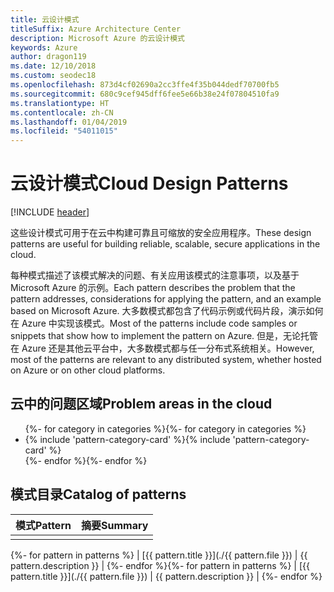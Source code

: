 ```yaml
---
title: 云设计模式
titleSuffix: Azure Architecture Center
description: Microsoft Azure 的云设计模式
keywords: Azure
author: dragon119
ms.date: 12/10/2018
ms.custom: seodec18
ms.openlocfilehash: 873d4cf02690a2cc3ffe4f35b044dedf70700fb5
ms.sourcegitcommit: 680c9cef945dff6fee5e66b38e24f07804510fa9
ms.translationtype: HT
ms.contentlocale: zh-CN
ms.lasthandoff: 01/04/2019
ms.locfileid: "54011015"
---
```

# <a name="cloud-design-patterns"></a><span data-ttu-id="75eb3-104">云设计模式</span><span class="sxs-lookup"><span data-stu-id="75eb3-104">Cloud Design Patterns</span></span>

[!INCLUDE [header](../../_includes/header.md)]

<span data-ttu-id="75eb3-105">这些设计模式可用于在云中构建可靠且可缩放的安全应用程序。</span><span class="sxs-lookup"><span data-stu-id="75eb3-105">These design patterns are useful for building reliable, scalable, secure applications in the cloud.</span></span>

<span data-ttu-id="75eb3-106">每种模式描述了该模式解决的问题、有关应用该模式的注意事项，以及基于 Microsoft Azure 的示例。</span><span class="sxs-lookup"><span data-stu-id="75eb3-106">Each pattern describes the problem that the pattern addresses, considerations for applying the pattern, and an example based on Microsoft Azure.</span></span> <span data-ttu-id="75eb3-107">大多数模式都包含了代码示例或代码片段，演示如何在 Azure 中实现该模式。</span><span class="sxs-lookup"><span data-stu-id="75eb3-107">Most of the patterns include code samples or snippets that show how to implement the pattern on Azure.</span></span> <span data-ttu-id="75eb3-108">但是，无论托管在 Azure 还是其他云平台中，大多数模式都与任一分布式系统相关。</span><span class="sxs-lookup"><span data-stu-id="75eb3-108">However, most of the patterns are relevant to any distributed system, whether hosted on Azure or on other cloud platforms.</span></span>

## <a name="problem-areas-in-the-cloud"></a><span data-ttu-id="75eb3-109">云中的问题区域</span><span class="sxs-lookup"><span data-stu-id="75eb3-109">Problem areas in the cloud</span></span>

<!-- markdownlint-disable MD033 -->

<ul id="categories" class="panel">
<span data-ttu-id="75eb3-110">{%- for category in categories %}</span><span class="sxs-lookup"><span data-stu-id="75eb3-110">{%- for category in categories %}</span></span>
    <li>
    <span data-ttu-id="75eb3-111">{% include 'pattern-category-card' %}</span><span class="sxs-lookup"><span data-stu-id="75eb3-111">{% include 'pattern-category-card' %}</span></span>
    </li>
<span data-ttu-id="75eb3-112">{%- endfor %}</span><span class="sxs-lookup"><span data-stu-id="75eb3-112">{%- endfor %}</span></span>
</ul>

<!-- markdownlint-enable MD033 -->

## <a name="catalog-of-patterns"></a><span data-ttu-id="75eb3-113">模式目录</span><span class="sxs-lookup"><span data-stu-id="75eb3-113">Catalog of patterns</span></span>

| <span data-ttu-id="75eb3-114">模式</span><span class="sxs-lookup"><span data-stu-id="75eb3-114">Pattern</span></span> | <span data-ttu-id="75eb3-115">摘要</span><span class="sxs-lookup"><span data-stu-id="75eb3-115">Summary</span></span> |
|---------|---------|
|         |         |

<span data-ttu-id="75eb3-116">{%- for pattern in patterns %} | [{{ pattern.title }}](./{{ pattern.file }}) | {{ pattern.description }} | {%- endfor %}</span><span class="sxs-lookup"><span data-stu-id="75eb3-116">{%- for pattern in patterns %} | [{{ pattern.title }}](./{{ pattern.file }}) | {{ pattern.description }} | {%- endfor %}</span></span>
